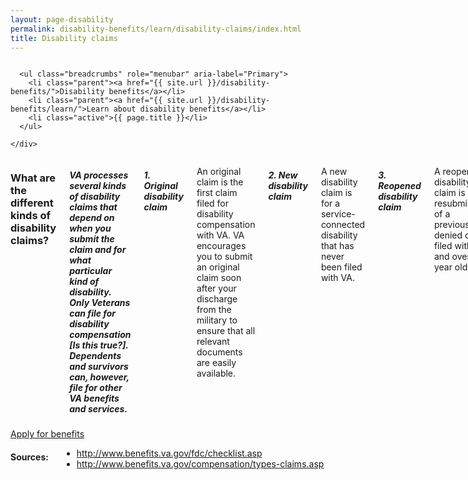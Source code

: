 ```yaml
---
layout: page-disability
permalink: disability-benefits/learn/disability-claims/index.html
title: Disability claims
---
```


<div class="splash" markdown="0">
  <div class="row" markdown="0">
    <div class="small-12 columns" markdown="0">

      <ul class="breadcrumbs" role="menubar" aria-label="Primary">
        <li class="parent"><a href="{{ site.url }}/disability-benefits/">Disability benefits</a></li>
        <li class="parent"><a href="{{ site.url }}/disability-benefits/learn/">Learn about disability benefits</a></li>
        <li class="active">{{ page.title }}</li>
      </ul>

    </div>
  </div>
</div>

<div class="main" role="main">

<section class="one" markdown="0">
  <div class="row" markdown="0">
    <div class="small-12 medium-10 medium-centered columns" markdown="1">

### What are the different kinds of disability claims?

##### VA processes several kinds of disability claims that depend on when you submit the claim and for what particular kind of disability. Only Veterans can file for disability compensation [Is this true?]. Dependents and survivors can, however, file for other VA benefits and services.

##### 1. Original disability claim
An original claim is the first claim filed for disability compensation with VA.
VA encourages you to submit an original claim soon after your discharge from the military to ensure that all relevant documents are easily available.

##### 2. New disability claim

A new disability claim is for a service-connected disability that has never been filed with VA.

##### 3. Reopened disability claim

A reopened disability claim is a resubmission of a previously denied claim filed with VA and over one year old.

##### 4. Secondary disability claim
A secondary disability claim is a new claim linked to an existing VA-recognized service-connected disability.

##### Learn about claims processes

##### Learn about dependent and survivor benefits and services

    </div>
  </div>
</section>

<section class="two" markdown="0">
  <div class="action" markdown="0">
    <div class="row" markdown="0">
      <div class="small-12 medium-10 medium-centered columns" markdown="0">
        <a class="button start expand" href="#">Apply for benefits</a>
      </div>
    </div>
  </div>
</section>

<div class="row" markdown="0">
  <div class="small-12 medium-10 medium-centered columns" markdown="1">

#### Sources:
- http://www.benefits.va.gov/fdc/checklist.asp
- http://www.benefits.va.gov/compensation/types-claims.asp

</div>
</div>

</div>

</div>
